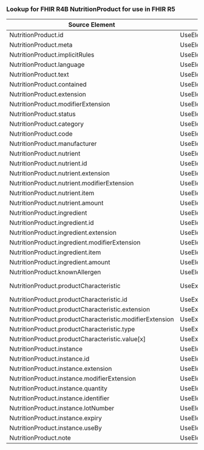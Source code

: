 ### Lookup for FHIR R4B NutritionProduct for use in FHIR R5

| Source Element | Usage | Target |
| -------------- | ----- | ------ |
| NutritionProduct.id | UseElementSameName | NutritionProduct.id |
| NutritionProduct.meta | UseElementSameName | NutritionProduct.meta |
| NutritionProduct.implicitRules | UseElementSameName | NutritionProduct.implicitRules |
| NutritionProduct.language | UseElementSameName | NutritionProduct.language |
| NutritionProduct.text | UseElementSameName | NutritionProduct.text |
| NutritionProduct.contained | UseElementSameName | NutritionProduct.contained |
| NutritionProduct.extension | UseElementSameName | NutritionProduct.extension |
| NutritionProduct.modifierExtension | UseElementSameName | NutritionProduct.modifierExtension |
| NutritionProduct.status | UseElementSameName | NutritionProduct.status |
| NutritionProduct.category | UseElementSameName | NutritionProduct.category |
| NutritionProduct.code | UseElementSameName | NutritionProduct.code |
| NutritionProduct.manufacturer | UseElementSameName | NutritionProduct.manufacturer |
| NutritionProduct.nutrient | UseElementSameName | NutritionProduct.nutrient |
| NutritionProduct.nutrient.id | UseElementSameName | NutritionProduct.nutrient.id |
| NutritionProduct.nutrient.extension | UseElementSameName | NutritionProduct.nutrient.extension |
| NutritionProduct.nutrient.modifierExtension | UseElementSameName | NutritionProduct.nutrient.modifierExtension |
| NutritionProduct.nutrient.item | UseElementSameName | NutritionProduct.nutrient.item |
| NutritionProduct.nutrient.amount | UseElementSameName | NutritionProduct.nutrient.amount |
| NutritionProduct.ingredient | UseElementSameName | NutritionProduct.ingredient |
| NutritionProduct.ingredient.id | UseElementSameName | NutritionProduct.ingredient.id |
| NutritionProduct.ingredient.extension | UseElementSameName | NutritionProduct.ingredient.extension |
| NutritionProduct.ingredient.modifierExtension | UseElementSameName | NutritionProduct.ingredient.modifierExtension |
| NutritionProduct.ingredient.item | UseElementSameName | NutritionProduct.ingredient.item |
| NutritionProduct.ingredient.amount | UseElementSameName | NutritionProduct.ingredient.amount |
| NutritionProduct.knownAllergen | UseElementSameName | NutritionProduct.knownAllergen |
| NutritionProduct.productCharacteristic | UseExtension | http://hl7.org/fhir/4.3/StructureDefinition/extension-NutritionProduct.productCharacteristic |
| NutritionProduct.productCharacteristic.id | UseExtensionFromAncestor | - |
| NutritionProduct.productCharacteristic.extension | UseExtensionFromAncestor | - |
| NutritionProduct.productCharacteristic.modifierExtension | UseExtensionFromAncestor | - |
| NutritionProduct.productCharacteristic.type | UseExtensionFromAncestor | - |
| NutritionProduct.productCharacteristic.value[x] | UseExtensionFromAncestor | - |
| NutritionProduct.instance | UseElementSameName | NutritionProduct.instance |
| NutritionProduct.instance.id | UseElementSameName | NutritionProduct.instance.id |
| NutritionProduct.instance.extension | UseElementSameName | NutritionProduct.instance.extension |
| NutritionProduct.instance.modifierExtension | UseElementSameName | NutritionProduct.instance.modifierExtension |
| NutritionProduct.instance.quantity | UseElementSameName | NutritionProduct.instance.quantity |
| NutritionProduct.instance.identifier | UseElementSameName | NutritionProduct.instance.identifier |
| NutritionProduct.instance.lotNumber | UseElementSameName | NutritionProduct.instance.lotNumber |
| NutritionProduct.instance.expiry | UseElementSameName | NutritionProduct.instance.expiry |
| NutritionProduct.instance.useBy | UseElementSameName | NutritionProduct.instance.useBy |
| NutritionProduct.note | UseElementSameName | NutritionProduct.note |
